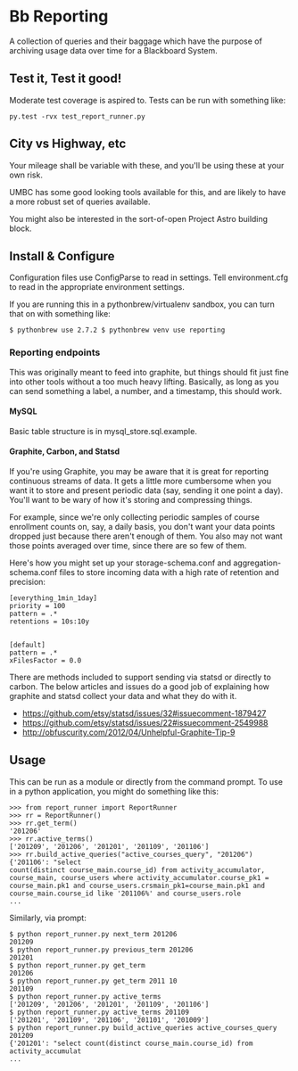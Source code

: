 # Bb Reporting 

A collection of queries and their baggage which have the purpose of
archiving usage data over time for a Blackboard System.

## Test it, Test it good!

Moderate test coverage is aspired to.  Tests can be run with something
like:

`py.test -rvx test_report_runner.py`

## City vs Highway, etc

Your mileage shall be variable with these, and you'll be using these at
your own risk. 

UMBC has some good looking tools available for this, and are likely to have a
more robust set of queries available.

You might also be interested in the sort-of-open Project Astro building
block.  

## Install & Configure

Configuration files use ConfigParse to read in settings.  Tell environment.cfg
to read in the appropriate environment settings.

If you are running this in a pythonbrew/virtualenv sandbox, you can turn that
on with something like:

`
$ pythonbrew use 2.7.2
$ pythonbrew venv use reporting
`

### Reporting endpoints

This was originally  meant to feed into graphite, but things should fit just fine into other tools without a too much heavy lifting. Basically, as long as you can send something a label, a number, and a timestamp, this should work.

#### MySQL

Basic table structure is in mysql_store.sql.example.  

#### Graphite, Carbon, and Statsd

If you're using Graphite, you may be aware that it is great for reporting continuous streams of data. It gets a little more cumbersome when you want it to store and present periodic data (say, sending it one point a day). You'll want to be wary of how it's storing and compressing things.

For example, since we're only collecting periodic samples of course enrollment counts on, say, a daily basis, you don't want your data points dropped just because there aren't enough of them.  You also may not want those points averaged over time, since there are so few of them.

Here's how you might set up your storage-schema.conf and
aggregation-schema.conf files to store incoming data with a high rate of
retention and precision:

```
[everything_1min_1day]
priority = 100
pattern = .*
retentions = 10s:10y


[default]
pattern = .*
xFilesFactor = 0.0
```

There are methods included to support sending via statsd or directly to carbon.  The below articles and issues do a good job of explaining how graphite and statsd collect your data and what they do with it.

* https://github.com/etsy/statsd/issues/32#issuecomment-1879427 
* https://github.com/etsy/statsd/issues/22#issuecomment-2549988 
* http://obfuscurity.com/2012/04/Unhelpful-Graphite-Tip-9

## Usage

This can be run as a module or directly from the command prompt.  To use in a python application, you might do something like this: 

```
>>> from report_runner import ReportRunner
>>> rr = ReportRunner()
>>> rr.get_term()
'201206'
>>> rr.active_terms()
['201209', '201206', '201201', '201109', '201106']
>>> rr.build_active_queries("active_courses_query", "201206")
{'201106': "select
count(distinct course_main.course_id) from activity_accumulator,
course_main, course_users where activity_accumulator.course_pk1 =
course_main.pk1 and course_users.crsmain_pk1=course_main.pk1 and
course_main.course_id like '201106%' and course_users.role
...
```

Similarly, via prompt:

```
$ python report_runner.py next_term 201206
201209
$ python report_runner.py previous_term 201206
201201
$ python report_runner.py get_term 
201206
$ python report_runner.py get_term 2011 10
201109
$ python report_runner.py active_terms
['201209', '201206', '201201', '201109', '201106']
$ python report_runner.py active_terms 201109
['201201', '201109', '201106', '201101', '201009']
$ python report_runner.py build_active_queries active_courses_query 201209
{'201201': "select count(distinct course_main.course_id) from
activity_accumulat
...
```




